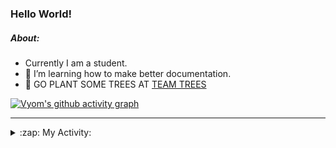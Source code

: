 ### Hello World!

##### About:
- Currently I am a student.
- 🌱 I’m learning how to make better documentation.
- 🌱 GO PLANT SOME TREES AT [TEAM TREES](https://teamtrees.org/)

[![Vyom's github activity graph](https://activity-graph.herokuapp.com/graph?username=Vyvy-vi)](https://github.com/ashutosh00710/github-readme-activity-graph)

---
<details>
  <summary>:zap: My Activity:</summary>
  
<!--START_SECTION:waka-->
![Code Time](http://img.shields.io/badge/Code%20Time-922%20hrs%2025%20mins-blue)

**I'm a Night 🦉** 

```text
🌞 Morning    93 commits     ███░░░░░░░░░░░░░░░░░░░░░░   13.36% 
🌆 Daytime    169 commits    ██████░░░░░░░░░░░░░░░░░░░   24.28% 
🌃 Evening    229 commits    ████████░░░░░░░░░░░░░░░░░   32.9% 
🌙 Night      205 commits    ███████░░░░░░░░░░░░░░░░░░   29.45%

```
📅 **I'm Most Productive on Sunday** 

```text
Monday       100 commits    ███░░░░░░░░░░░░░░░░░░░░░░   14.37% 
Tuesday      113 commits    ████░░░░░░░░░░░░░░░░░░░░░   16.24% 
Wednesday    89 commits     ███░░░░░░░░░░░░░░░░░░░░░░   12.79% 
Thursday     101 commits    ███░░░░░░░░░░░░░░░░░░░░░░   14.51% 
Friday       103 commits    ███░░░░░░░░░░░░░░░░░░░░░░   14.8% 
Saturday     73 commits     ██░░░░░░░░░░░░░░░░░░░░░░░   10.49% 
Sunday       117 commits    ████░░░░░░░░░░░░░░░░░░░░░   16.81%

```


📊 **This Week I Spent My Time On** 

```text
🔥 Editors: 
VS Code                  14 hrs 5 mins       █████████████████████████   100.0%

🐱‍💻 Projects: 
discord-bot              7 hrs 5 mins        ████████████░░░░░░░░░░░░░   50.31% 
github-readme-youtube-car3 hrs 30 mins       ██████░░░░░░░░░░░░░░░░░░░   24.92% 
CSF                      3 hrs 12 mins       █████░░░░░░░░░░░░░░░░░░░░   22.79% 
readme-typing-svg        16 mins             ░░░░░░░░░░░░░░░░░░░░░░░░░   1.95% 
praise                   0 secs              ░░░░░░░░░░░░░░░░░░░░░░░░░   0.02%

```


 Last Updated on 16/10/2022 09:05:55 UTC
<!--END_SECTION:waka-->
</details>
